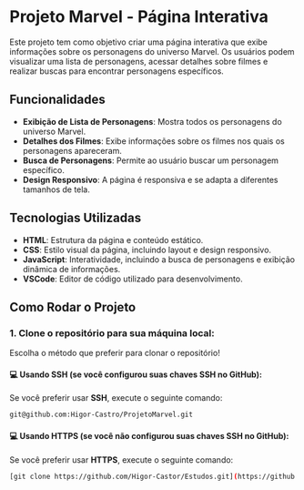 # Projeto Marvel - Página Interativa

Este projeto tem como objetivo criar uma página interativa que exibe informações sobre os personagens do universo Marvel. Os usuários podem visualizar uma lista de personagens, acessar detalhes sobre filmes e realizar buscas para encontrar personagens específicos.

## Funcionalidades

- **Exibição de Lista de Personagens**: Mostra todos os personagens do universo Marvel.
- **Detalhes dos Filmes**: Exibe informações sobre os filmes nos quais os personagens apareceram.
- **Busca de Personagens**: Permite ao usuário buscar um personagem específico.
- **Design Responsivo**: A página é responsiva e se adapta a diferentes tamanhos de tela.

## Tecnologias Utilizadas

- **HTML**: Estrutura da página e conteúdo estático.
- **CSS**: Estilo visual da página, incluindo layout e design responsivo.
- **JavaScript**: Interatividade, incluindo a busca de personagens e exibição dinâmica de informações.
- **VSCode**: Editor de código utilizado para desenvolvimento.

## Como Rodar o Projeto

### 1. Clone o repositório para sua máquina local:

Escolha o método que preferir para clonar o repositório!

#### 💻 Usando **SSH** (se você configurou suas chaves SSH no GitHub):
Se você preferir usar **SSH**, execute o seguinte comando:

```bash
git@github.com:Higor-Castro/ProjetoMarvel.git
```

#### 💻 Usando **HTTPS** (se você não configurou suas chaves SSH no GitHub):
Se você preferir usar **HTTPS**, execute o seguinte comando:

```bash
[git clone https://github.com/Higor-Castor/Estudos.git](https://github.com/Higor-Castro/ProjetoMarvel.git)
